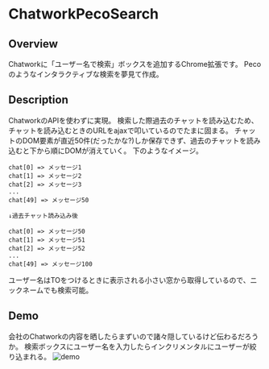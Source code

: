# ChatworkPecoSearch

## Overview
Chatworkに「ユーザー名で検索」ボックスを追加するChrome拡張です。
Pecoのようなインタラクティブな検索を夢見て作成。

## Description

ChatworkのAPIを使わずに実現。
検索した際過去のチャットを読み込むため、チャットを読み込むときのURLをajaxで叩いているのでたまに固まる。
チャットのDOM要素が直近50件(だったかな?)しか保存できず、過去のチャットを読み込むと下から順にDOMが消えていく。
下のようなイメージ。
```
chat[0] => メッセージ1
chat[1] => メッセージ2
chat[2] => メッセージ3
... 
chat[49] => メッセージ50

↓過去チャット読み込み後

chat[0] => メッセージ50
chat[1] => メッセージ51
chat[2] => メッセージ52
... 
chat[49] => メッセージ100
```

ユーザー名はTOをつけるときに表示される小さい窓から取得しているので、ニックネームでも検索可能。

## Demo

会社のChatworkの内容を晒したらまずいので諸々隠しているけど伝わるだろうか。
検索ボックスにユーザー名を入力したらインクリメンタルにユーザーが絞り込まれる。
![demo](https://user-images.githubusercontent.com/17779386/52519018-46716b00-2c98-11e9-922b-fe1a0b3c6478.gif)
